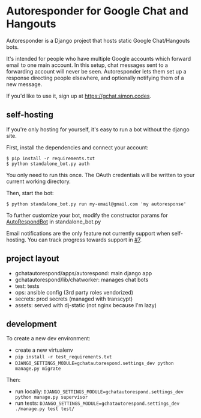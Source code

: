 # Autoresponder for Google Chat and Hangouts

Autoresponder is a Django project that hosts static Google Chat/Hangouts bots.

It's intended for people who have multiple Google accounts which forward email to one main account.
In this setup, chat messages sent to a forwarding account will never be seen.
Autoresponder lets them set up a response directing people elsewhere, and optionally notifying them of a new message.

If you'd like to use it, sign up at https://gchat.simon.codes.

## self-hosting

If you're only hosting for yourself, it's easy to run a bot without the django site.

First, install the dependencies and connect your account:
```
$ pip install -r requirements.txt
$ python standalone_bot.py auth
```
You only need to run this once.
The OAuth credentials will be written to your current working directory.

Then, start the bot:
```
$ python standalone_bot.py run my-email@gmail.com 'my autoresponse'
```

To further customize your bot, modify the constructor params for [AutoRespondBot](https://github.com/simon-weber/gchatautorespond/blob/master/gchatautorespond/lib/chatworker/bot.py)
in standalone\_bot.py

Email notifications are the only feature not currently support when self-hosting.
You can track progress towards support in [#7](https://github.com/simon-weber/gchatautorespond/issues/7).

## project layout

* gchatautorespond/apps/autorespond: main django app
* gchatautorespond/lib/chatworker: manages chat bots
* test: tests
* ops: ansible config (3rd party roles vendorized)
* secrets: prod secrets (managed with transcypt)
* assets: served with dj-static (not nginx because I'm lazy)

## development

To create a new dev environment:

* create a new virtualenv
* `pip install -r test_requirements.txt`
* `DJANGO_SETTINGS_MODULE=gchatautorespond.settings_dev python manage.py migrate`

Then:

* run locally: `DJANGO_SETTINGS_MODULE=gchatautorespond.settings_dev python manage.py supervisor`
* run tests: `DJANGO_SETTINGS_MODULE=gchatautorespond.settings_dev ./manage.py test test/`
